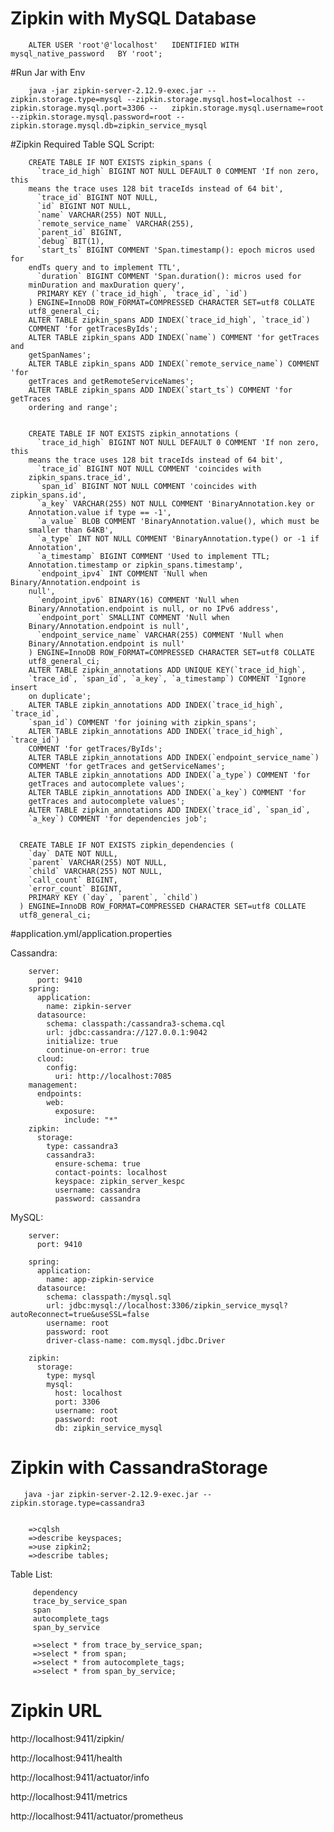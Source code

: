 
Zipkin with MySQL Database
==========================================================================================

        ALTER USER 'root'@'localhost'   IDENTIFIED WITH mysql_native_password   BY 'root';

#Run Jar with Env

        java -jar zipkin-server-2.12.9-exec.jar --zipkin.storage.type=mysql --zipkin.storage.mysql.host=localhost --zipkin.storage.mysql.port=3306 --   zipkin.storage.mysql.username=root --zipkin.storage.mysql.password=root --zipkin.storage.mysql.db=zipkin_service_mysql


#Zipkin Required Table SQL Script:

        CREATE TABLE IF NOT EXISTS zipkin_spans (
          `trace_id_high` BIGINT NOT NULL DEFAULT 0 COMMENT 'If non zero, this
        means the trace uses 128 bit traceIds instead of 64 bit',
          `trace_id` BIGINT NOT NULL,
          `id` BIGINT NOT NULL,
          `name` VARCHAR(255) NOT NULL,
          `remote_service_name` VARCHAR(255),
          `parent_id` BIGINT,
          `debug` BIT(1),
          `start_ts` BIGINT COMMENT 'Span.timestamp(): epoch micros used for
        endTs query and to implement TTL',
          `duration` BIGINT COMMENT 'Span.duration(): micros used for
        minDuration and maxDuration query',
          PRIMARY KEY (`trace_id_high`, `trace_id`, `id`)
        ) ENGINE=InnoDB ROW_FORMAT=COMPRESSED CHARACTER SET=utf8 COLLATE
        utf8_general_ci;
        ALTER TABLE zipkin_spans ADD INDEX(`trace_id_high`, `trace_id`)
        COMMENT 'for getTracesByIds';
        ALTER TABLE zipkin_spans ADD INDEX(`name`) COMMENT 'for getTraces and
        getSpanNames';
        ALTER TABLE zipkin_spans ADD INDEX(`remote_service_name`) COMMENT 'for
        getTraces and getRemoteServiceNames';
        ALTER TABLE zipkin_spans ADD INDEX(`start_ts`) COMMENT 'for getTraces
        ordering and range';
        
        
        CREATE TABLE IF NOT EXISTS zipkin_annotations (
          `trace_id_high` BIGINT NOT NULL DEFAULT 0 COMMENT 'If non zero, this
        means the trace uses 128 bit traceIds instead of 64 bit',
          `trace_id` BIGINT NOT NULL COMMENT 'coincides with
        zipkin_spans.trace_id',
          `span_id` BIGINT NOT NULL COMMENT 'coincides with zipkin_spans.id',
          `a_key` VARCHAR(255) NOT NULL COMMENT 'BinaryAnnotation.key or
        Annotation.value if type == -1',
          `a_value` BLOB COMMENT 'BinaryAnnotation.value(), which must be
        smaller than 64KB',
          `a_type` INT NOT NULL COMMENT 'BinaryAnnotation.type() or -1 if
        Annotation',
          `a_timestamp` BIGINT COMMENT 'Used to implement TTL;
        Annotation.timestamp or zipkin_spans.timestamp',
          `endpoint_ipv4` INT COMMENT 'Null when Binary/Annotation.endpoint is
        null',
          `endpoint_ipv6` BINARY(16) COMMENT 'Null when
        Binary/Annotation.endpoint is null, or no IPv6 address',
          `endpoint_port` SMALLINT COMMENT 'Null when
        Binary/Annotation.endpoint is null',
          `endpoint_service_name` VARCHAR(255) COMMENT 'Null when
        Binary/Annotation.endpoint is null'
        ) ENGINE=InnoDB ROW_FORMAT=COMPRESSED CHARACTER SET=utf8 COLLATE
        utf8_general_ci;
        ALTER TABLE zipkin_annotations ADD UNIQUE KEY(`trace_id_high`,
        `trace_id`, `span_id`, `a_key`, `a_timestamp`) COMMENT 'Ignore insert
        on duplicate';
        ALTER TABLE zipkin_annotations ADD INDEX(`trace_id_high`, `trace_id`,
        `span_id`) COMMENT 'for joining with zipkin_spans';
        ALTER TABLE zipkin_annotations ADD INDEX(`trace_id_high`, `trace_id`)
        COMMENT 'for getTraces/ByIds';
        ALTER TABLE zipkin_annotations ADD INDEX(`endpoint_service_name`)
        COMMENT 'for getTraces and getServiceNames';
        ALTER TABLE zipkin_annotations ADD INDEX(`a_type`) COMMENT 'for
        getTraces and autocomplete values';
        ALTER TABLE zipkin_annotations ADD INDEX(`a_key`) COMMENT 'for
        getTraces and autocomplete values';
        ALTER TABLE zipkin_annotations ADD INDEX(`trace_id`, `span_id`,
        `a_key`) COMMENT 'for dependencies job';
        
        
      CREATE TABLE IF NOT EXISTS zipkin_dependencies (
        `day` DATE NOT NULL,
        `parent` VARCHAR(255) NOT NULL,
        `child` VARCHAR(255) NOT NULL,
        `call_count` BIGINT,
        `error_count` BIGINT,
        PRIMARY KEY (`day`, `parent`, `child`)
      ) ENGINE=InnoDB ROW_FORMAT=COMPRESSED CHARACTER SET=utf8 COLLATE
      utf8_general_ci;


#application.yml/application.properties

Cassandra:

        server:
          port: 9410
        spring:
          application:
            name: zipkin-server
          datasource:
            schema: classpath:/cassandra3-schema.cql
            url: jdbc:cassandra://127.0.0.1:9042
            initialize: true
            continue-on-error: true
          cloud:
            config:
              uri: http://localhost:7085
        management:
          endpoints:
            web:
              exposure:
                include: "*"
        zipkin:
          storage:
            type: cassandra3
            cassandra3:
              ensure-schema: true
              contact-points: localhost
              keyspace: zipkin_server_kespc
              username: cassandra
              password: cassandra


                      
MySQL:

        server:
          port: 9410

        spring:
          application:
            name: app-zipkin-service
          datasource:
            schema: classpath:/mysql.sql
            url: jdbc:mysql://localhost:3306/zipkin_service_mysql?autoReconnect=true&useSSL=false
            username: root
            password: root
            driver-class-name: com.mysql.jdbc.Driver

        zipkin:
          storage:
            type: mysql
            mysql:
              host: localhost
              port: 3306
              username: root
              password: root
              db: zipkin_service_mysql

      
Zipkin with CassandraStorage
==========================================================================================
       java -jar zipkin-server-2.12.9-exec.jar --zipkin.storage.type=cassandra3
       
       
        =>cqlsh
        =>describe keyspaces;
        =>use zipkin2;
        =>describe tables;

Table List:

         dependency  
         trace_by_service_span  
         span  
         autocomplete_tags  
         span_by_service
         
         =>select * from trace_by_service_span;
         =>select * from span;
         =>select * from autocomplete_tags;
         =>select * from span_by_service;
 





Zipkin URL
============


http://localhost:9411/zipkin/

http://localhost:9411/health

http://localhost:9411/actuator/info

http://localhost:9411/metrics

http://localhost:9411/actuator/prometheus
